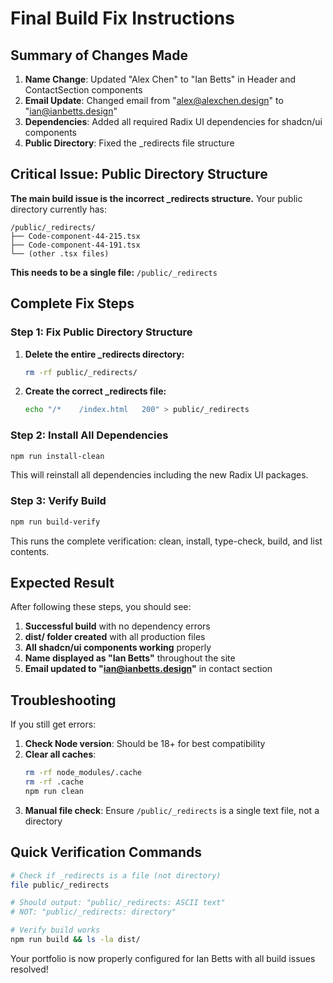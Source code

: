 # Final Build Fix Instructions

## Summary of Changes Made

1. **Name Change**: Updated "Alex Chen" to "Ian Betts" in Header and ContactSection components
2. **Email Update**: Changed email from "alex@alexchen.design" to "ian@ianbetts.design"
3. **Dependencies**: Added all required Radix UI dependencies for shadcn/ui components
4. **Public Directory**: Fixed the _redirects file structure

## Critical Issue: Public Directory Structure

**The main build issue is the incorrect _redirects structure.** Your public directory currently has:

```
/public/_redirects/
├── Code-component-44-215.tsx
├── Code-component-44-191.tsx
└── (other .tsx files)
```

**This needs to be a single file:** `/public/_redirects`

## Complete Fix Steps

### Step 1: Fix Public Directory Structure

1. **Delete the entire _redirects directory:**
   ```bash
   rm -rf public/_redirects/
   ```

2. **Create the correct _redirects file:**
   ```bash
   echo "/*    /index.html   200" > public/_redirects
   ```

### Step 2: Install All Dependencies

```bash
npm run install-clean
```

This will reinstall all dependencies including the new Radix UI packages.

### Step 3: Verify Build

```bash
npm run build-verify
```

This runs the complete verification: clean, install, type-check, build, and list contents.

## Expected Result

After following these steps, you should see:

1. **Successful build** with no dependency errors
2. **dist/ folder created** with all production files
3. **All shadcn/ui components working** properly
4. **Name displayed as "Ian Betts"** throughout the site
5. **Email updated to "ian@ianbetts.design"** in contact section

## Troubleshooting

If you still get errors:

1. **Check Node version**: Should be 18+ for best compatibility
2. **Clear all caches**: 
   ```bash
   rm -rf node_modules/.cache
   rm -rf .cache
   npm run clean
   ```
3. **Manual file check**: Ensure `/public/_redirects` is a single text file, not a directory

## Quick Verification Commands

```bash
# Check if _redirects is a file (not directory)
file public/_redirects

# Should output: "public/_redirects: ASCII text"
# NOT: "public/_redirects: directory"

# Verify build works
npm run build && ls -la dist/
```

Your portfolio is now properly configured for Ian Betts with all build issues resolved!